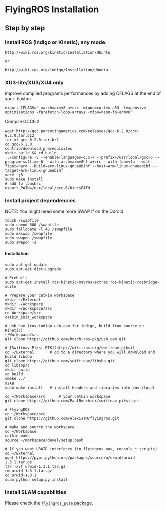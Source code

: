 FlyingROS Installation
=============

## Step by step

### Install ROS (Indigo or Kinetic), any mode.

```
http://wiki.ros.org/kinetic/Installation/Ubuntu

or

http://wiki.ros.org/indigo/Installation/Ubuntu
```

### XU3-lite/XU3/XU4 only

Improve compiled programs performances by adding CFLAGS at the end of your .bashrc

```
export CFLAGS="-march=armv8-a+crc -mtune=cortex-a53 -fexpensive-optimizations -fprefetch-loop-arrays -mfpu=neon-fp-armv8"
```

Compile GCC6.2

```
wget http://gcc.parentingamerica.com/releases/gcc-6.2.0/gcc-6.2.0.tar.bz2
tar xf gcc-6.2.0.tar.bz2
cd gcc-6.2.0
contrib/download_prerequisites
mkdir build && cd build
../configure -v --enable-languages=c,c++ --prefix=/usr/local/gcc-6 --program-suffix=-6 --with-arch=armv8hf-a+crc --with-fpu=vfp --with-float=hard --build=arm-linux-gnueabihf --host=arm-linux-gnueabihf --target=arm-linux-gnueabihf
make -j8
sudo make install
# add to .bashrc
export PATH=/usr/local/gcc-6/bin:$PATH
```

### Install project dependencies

NOTE: You might need some more SWAP if on the Odroid

```
touch /swapfile
sudo chmod 600 /swapfile
sudo fallocate -l 4G /swapfile
sudo mkswap /swapfile
sudo swapon /swapfile
sudo swapon -s
```


#### Installation

```
sudo apt-get update
sudo apt-get dist-upgrade

# Prebuilt
sudo apt-get install ros-kinetic-mavros-extras ros-kinetic-rosbridge-suite

# Prepare your catkin workspace
mkdir ~/External
mkdir ~/Workspace
mkdir ~/Workspace/src
cd Workspace/src
catkin_init_workspace

# usb_cam (ros-indigo-usb-cam for indigo, build from source on Kinetic)
~/Workspace/src
git clone https://github.com/bosch-ros-pkg/usb_cam.git

# [Swiftnav Piksi RTK](http://wiki.ros.org/swiftnav_piksi)
cd ~/External       # cd to a directory where you will download and build libsbp
git clone https://github.com/swift-nav/libsbp.git
cd libsbp/c
mkdir build
cd build
cmake ../
make
sudo make install   # install headers and libraries into /usr/local

cd ~/Workspace/src      # your catkin workspace
git clone https://github.com/PaulBouchier/swiftnav_piksi.git

# FlyingROS
cd ~/Workspace/src
git clone https://github.com/AlexisTM/flyingros.git

# make and source the workspace
cd ~/Workspace
catkin_make
source ~/Workspace/devel/setup.bash

# If you want URWID interfaces (in flyingros_nav, console_* scripts)
cd ~/External
wget https://pypi.python.org/packages/source/u/urwid/urwid-1.3.1.tar.gz
tar -xvf urwid-1.3.1.tar.gz
rm urwid-1.3.1.tar.gz
cd urwid-1.3.1
sudo python setup.py install
```

### Install SLAM capabilities

Please check the [`flyingros_pose` package](flyingros_pose/INSTALL.md).

